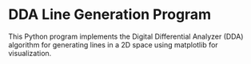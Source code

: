 # DDA Line Generation Program

This Python program implements the Digital Differential Analyzer (DDA) algorithm for generating lines in a 2D space using matplotlib for visualization.

